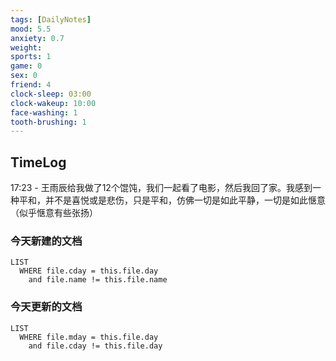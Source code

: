 ```yaml
---
tags: [DailyNotes]
mood: 5.5
anxiety: 0.7
weight:
sports: 1
game: 0
sex: 0
friend: 4
clock-sleep: 03:00
clock-wakeup: 10:00
face-washing: 1
tooth-brushing: 1
---
```


## TimeLog

17:23 - 王雨辰给我做了12个馄饨，我们一起看了电影，然后我回了家。我感到一种平和，并不是喜悦或是悲伤，只是平和，仿佛一切是如此平静，一切是如此惬意（似乎惬意有些张扬）

### 今天新建的文档
```dataview
LIST 
  WHERE file.cday = this.file.day
    and file.name != this.file.name
```

### 今天更新的文档
```dataview
LIST
  WHERE file.mday = this.file.day
    and file.cday != this.file.day
```
